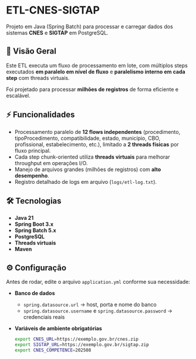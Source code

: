 # ETL-CNES-SIGTAP

Projeto em Java (Spring Batch) para processar e carregar dados dos sistemas **CNES** e **SIGTAP** em PostgreSQL.

## 📌 Visão Geral

Este ETL executa um fluxo de processamento em lote, com múltiplos steps executados **em paralelo em nível de fluxo** e **paralelismo interno em cada step** com threads virtuais.

Foi projetado para processar **milhões de registros** de forma eficiente e escalável.

## ⚡ Funcionalidades

- Processamento paralelo de **12 flows independentes** (procedimento, tipoProcedimento, compatibilidade, estado, município, CBO, profissional, estabelecimento, etc.), limitado a **2 threads físicas** por fluxo principal.
- Cada step chunk-oriented utiliza **threads virtuais** para melhorar throughput em operações I/O.
- Manejo de arquivos grandes (milhões de registros) com **alto desempenho**.
- Registro detalhado de logs em arquivo (`logs/etl-log.txt`).

## 🛠️ Tecnologias

- **Java 21**
- **Spring Boot 3.x**
- **Spring Batch 5.x**
- **PostgreSQL**
- **Threads virtuais**
- **Maven**

## ⚙️ Configuração

Antes de rodar, edite o arquivo `application.yml` conforme sua necessidade:

- **Banco de dados**
    - `spring.datasource.url` → host, porta e nome do banco
    - `spring.datasource.username` e `spring.datasource.password` → credenciais reais

- **Variáveis de ambiente obrigatórias**
  ```bash
  export CNES_URL=https://exemplo.gov.br/cnes.zip
  export SIGTAP_URL=https://exemplo.gov.br/sigtap.zip
  export CNES_COMPETENCE=202508
